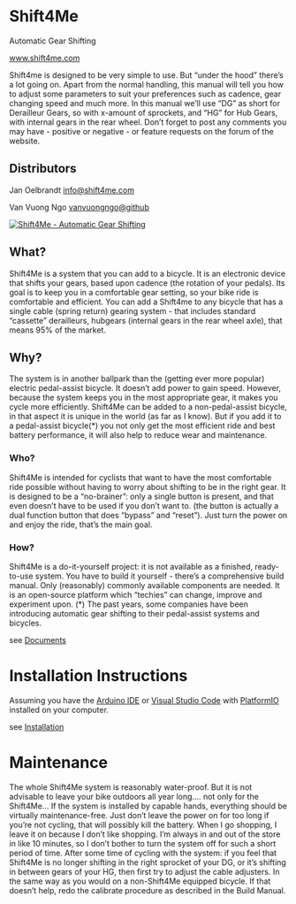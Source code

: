 # Shift4Me
Automatic Gear Shifting

www.shift4me.com

Shift4me is designed to be very simple to use. But “under the hood” there’s a lot going on. Apart from the normal handling, this manual will tell you how to adjust some parameters to suit your preferences such as cadence, gear changing speed and much more.
In this manual we’ll use “DG” as short for Derailleur Gears, so with x-amount of sprockets, and “HG” for Hub Gears, with internal gears in the rear wheel.
Don’t forget to post any comments you may have - positive or negative - or feature requests on the forum of the website.

## Distributors


Jan Oelbrandt <info@shift4me.com>

Van Vuong Ngo [vanvuongngo@github](https://github.com/vanvuongngo)

[![Shift4Me - Automatic Gear Shifting](https://img.youtube.com/vi/caMIED0Iqpo/maxresdefault.jpg)](https://youtu.be/caMIED0Iqpo)

## What?
Shift4Me is a system that you can add to a bicycle. It is an electronic device that shifts your gears, based upon cadence (the rotation of your pedals). Its goal is to keep you in a comfortable gear setting, so your bike ride is comfortable and efficient. You can add a Shift4me to any bicycle that has a single cable (spring return) gearing system - that includes standard “cassette” derailleurs, hubgears (internal gears in the rear wheel axle), that means 95% of the market.

## Why?

The system is in another ballpark than the (getting ever more popular) electric pedal-assist bicycle. It doesn’t add power to gain speed. However, because the system keeps you in the most appropriate gear, it makes you cycle more efficiently. Shift4Me can be added to a non-pedal-assist bicycle, in that aspect it is unique in the world (as far as I know). But if you add it to a pedal-assist bicycle(*) you not only get the most efficient ride and best battery performance, it will also help to reduce wear and maintenance.

### Who?
Shift4Me is intended for cyclists that want to have the most comfortable ride possible without having to worry about shifting to be in the right gear. It is designed to be a “no-brainer”: only a single button is present, and that even doesn’t have to be used if you don’t want to. (the button is actually a dual function button that does “bypass” and “reset”). Just turn the power on and enjoy the ride, that’s the main goal.

### How?
Shift4Me is a do-it-yourself project: it is not available as a finished, ready-to-use system. You have to build it yourself - there’s a comprehensive build manual. Only (reasonably) commonly available components are needed. It is an open-source platform which “techies” can change, improve and experiment upon.
(*) The past years, some companies have been introducing automatic gear shifting to their pedal-assist systems and bicycles.

see [Documents](/documents)


# Installation Instructions

Assuming you have the [Arduino IDE](https://www.arduino.cc/) or [Visual Studio Code](https://code.visualstudio.com/) with [PlatformIO](https://www.platformio.org/) installed on your computer.

see [Installation](/installation)

# Maintenance

The whole Shift4Me system is reasonably water-proof. But it is not advisable to leave your bike outdoors all year long.... not only for the Shift4Me...
If the system is installed by capable hands, everything should be virtually maintenance-free. Just don’t leave the power on for too long if you’re not cycling, that will possibly kill the battery. When I go shopping, I leave it on because I don’t like shopping. I’m always in and out of the store in like 10 minutes, so I don’t bother to turn the system off for such a short period of time. After some time of cycling with the system: if you feel that Shift4Me is no longer shifting in the right sprocket of your DG, or it’s shifting in between gears of your HG, then first try to adjust the cable adjusters. In the same way as you would on a non-Shift4Me equipped bicycle. If that doesn’t help, redo the calibrate procedure as described in the Build Manual.
